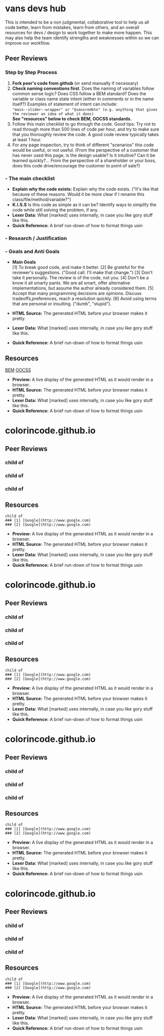 # vans devs hub

This is intended to be a non judgmental, collaborative tool to help us all code better, learn from mistakes, learn from others, and an overall resources for devs / design to work together to make more happen. This may also help the team identify strengths and weaknesses within so we can improve our workflow.

## Peer Reviews

### Step by Step Process
        
1. **Fork peer's code from github** (or send manually if necessary)
2. **Check naming conventions first**. Does the naming of variables follow common sense logic? Does CSS follow a BEM standard? Does the variable or class name state intent (either in comments or in the name itself?) 
Examples of statement of intent can include:<br/>
<code>"main--slider--wrapper" or "$vansredbtn" (e.g. anything that gives the reviewer an idea of what it does)
</code><br/>
 **See "resources" below to check BEM, OOCSS standards.**
 3. Follow this main checklist to go through the code. Good tips: Try not to read through more than 500 lines of code per hour, and try to make sure that you thoroughly review the code. A good code review typically takes at least 1 hour. 
4. For any page inspection, try to think of different "scenarios" this code would be useful, or not useful. (From the perspective of a customer that has never used this page, is the design usable? Is it intuitive? Can it be learned quickly?... From the perspective of a shareholder or your boss, does this code drive/encourage the customer to point of sale?)

### - The main checklist

- **Explain why the code exists:**  Explain why the code exists. ("It's like that because of these reasons. Would it be more clear if I rename this class/file/method/variable?")
- **K.I.S.S**  Is this code as simple as it can be? Identify ways to simplify the code while still solving the problem, if any.
- **Lexer Data:**  What [marked] uses internally, in case you like gory stuff like this.
- **Quick Reference:**  A brief run-down of how to format things usin

### - Research / Justification
### - Goals and Anti Goals

- **Main Goals**  
        [1] To break good code, and make it better.
        [2] Be grateful for the reviewer's suggestions. ("Good call. I'll make that change.")
        [3] Don't take it personally. The review is of the code, not you.
        [4] Don't be a know it all smarty pants. We are all smart, offer alternative implementations, but assume the author already considered them. 
        [5] Accept that many programming decisions are opinions. Discuss tradeoffs,preferences, reach a resolution quickly.
        [6] Avoid using terms that are personal or insulting. ("dumb", "stupid"). 
        
- **HTML Source:**  The generated HTML before your browser makes it pretty.
- **Lexer Data:**  What [marked] uses internally, in case you like gory stuff like this.
- **Quick Reference:**  A brief run-down of how to format things usin

## Resources

   [BEM](http://getbem.com/introduction/)
   [OOCSS](http://oocss.org/)


- **Preview:**  A live display of the generated HTML as it would render in a browser.
- **HTML Source:**  The generated HTML before your browser makes it pretty.
- **Lexer Data:**  What [marked] uses internally, in case you like gory stuff like this.
- **Quick Reference:**  A brief run-down of how to format things usin

# colorincode.github.io

## Peer Reviews
### child of
### child of
### child of 
## Resources
    child of
    ### [1] [Google](http://www.google.com)
    ### [2] [Google](http://www.google.com)


- **Preview:**  A live display of the generated HTML as it would render in a browser.
- **HTML Source:**  The generated HTML before your browser makes it pretty.
- **Lexer Data:**  What [marked] uses internally, in case you like gory stuff like this.
- **Quick Reference:**  A brief run-down of how to format things usin

# colorincode.github.io

## Peer Reviews
### child of
### child of
### child of 
## Resources
    child of
    ### [1] [Google](http://www.google.com)
    ### [2] [Google](http://www.google.com)


- **Preview:**  A live display of the generated HTML as it would render in a browser.
- **HTML Source:**  The generated HTML before your browser makes it pretty.
- **Lexer Data:**  What [marked] uses internally, in case you like gory stuff like this.
- **Quick Reference:**  A brief run-down of how to format things usin

# colorincode.github.io

## Peer Reviews
### child of
### child of
### child of 
## Resources
    child of
    ### [1] [Google](http://www.google.com)
    ### [2] [Google](http://www.google.com)


- **Preview:**  A live display of the generated HTML as it would render in a browser.
- **HTML Source:**  The generated HTML before your browser makes it pretty.
- **Lexer Data:**  What [marked] uses internally, in case you like gory stuff like this.
- **Quick Reference:**  A brief run-down of how to format things usin

# colorincode.github.io

## Peer Reviews
### child of
### child of
### child of 
## Resources
    child of
    ### [1] [Google](http://www.google.com)
    ### [2] [Google](http://www.google.com)


- **Preview:**  A live display of the generated HTML as it would render in a browser.
- **HTML Source:**  The generated HTML before your browser makes it pretty.
- **Lexer Data:**  What [marked] uses internally, in case you like gory stuff like this.
- **Quick Reference:**  A brief run-down of how to format things usin
